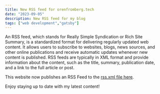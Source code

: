 ```yaml
---
title: New RSS feed for orenfromberg.tech
date: "2023-09-05"
description: New RSS feed for my blog
tags: ["web development","gatsby"]
---
```

An RSS feed, which stands for Really Simple Syndication or Rich Site Summary, is a standardized format for delivering regularly updated web content. It allows users to subscribe to websites, blogs, news sources, and other online publications and receive automatic updates whenever new content is published. RSS feeds are typically in XML format and provide information about the content, such as the title, summary, publication date, and a link to the full article or post.

This website now publishes an RSS Feed to the [rss.xml file here](/rss.xml).

Enjoy staying up to date with my latest content!